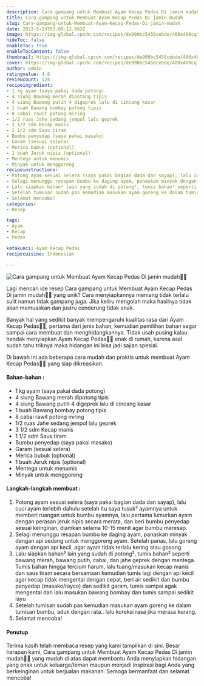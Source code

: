 ```yaml
---
description: Cara gampang untuk Membuat Ayam Kecap Pedas Di jamin mudah"
title: Cara gampang untuk Membuat Ayam Kecap Pedas Di jamin mudah
slug: Cara-gampang-untuk-Membuat-Ayam-Kecap-Pedas-Di-jamin-mudah
date: 2022-5-23T03:09:12.063Z
image: https://img-global.cpcdn.com/recipes/de990bc5456cebde/400x400cq70/photo.jpg
hideToc: false
enableToc: true
enableTocContent: false
thumbnail: https://img-global.cpcdn.com/recipes/de990bc5456cebde/400x400cq70/photo.jpg
cover: https://img-global.cpcdn.com/recipes/de990bc5456cebde/400x400cq70/photo.jpg
author: admin
ratingvalue: 4.8
reviewcount: 124
recipeingredient:
- 1 kg ayam (saya pakai dada potong)
- 4 siung Bawang merah dipotong tipis
- 4 siung Bawang putih 4 digeprek lalu di cincang kasar
- 1 buah Bawang bombay potong tipis
- 8 cabai rawit potong miring
- 1/2 ruas Jahe sedang jempol lalu geprek
- 3 1/2 sdm Kecap manis
- 1 1/2 sdm Saus tiram
- Bumbu penyedap (saya pakai masako)
- Garam (sesuai selera)
- Merica bubuk (optional)
- 1 buah Jeruk nipis (optional)
- Mentega untuk menumis
- Minyak untuk menggoreng
recipeinstructions:
- Potong ayam sesuai selera (saya pakai bagian dada dan sayap), lalu cuci ayam terlebih dahulu setelah itu saya tusuk² ayamnya untuk memberi ruangan untuk bumbu ayamnya, lalu pertama lumurkan ayam dengan perasan jeruk nipis secara merata, dan beri bumbu penyedap sesuai keinginan, diamkan selama 10-15 menit agar bumbu meresap.
- Selagi menunggu resapan bumbu ke daging ayam, panaskan minyak dengan api sedang untuk menggoreng ayam. Setelah panas, lalu goreng ayam dengan api kecil, agar ayam tidak terlalu kering atau gosong.
- Lalu siapkan bahan² lain yang sudah di potong², tumis bahan² seperti bawang merah, bawang putih, cabai, dan jahe geprek dengan mentega. Tumis bahan hingga tercium harum, lalu tuang/masukan kecap manis dan saus tiram secara bersamaan kemudian tumis lagi dengan api kecil agar kecap tidak mengental dengan cepat, beri air sedikit dan bumbu penyedap (masako/rayco) dan sedikit garam, tumis sampai agak mengental dan lalu masukan bawang bombay dan tumis sampai sedikit layu
- Setelah tumisan sudah pas kemudian masukan ayam goreng ke dalam tumisan bumbu, aduk dengan rata.. lalu koreksi rasa jika merasa kurang.
- Selamat mencoba!
categories:
- Resep

tags:
- Ayam
- Kecap
- Pedas

katakunci: Ayam Kecap Pedas
recipecuisine: Indonesian

---
```


![Cara gampang untuk Membuat Ayam Kecap Pedas Di jamin mudah👩‍🍳](https://img-global.cpcdn.com/recipes/de990bc5456cebde/400x400cq70/photo.jpg)

Lagi mencari ide resep Cara gampang untuk Membuat Ayam Kecap Pedas Di jamin mudah👩‍🍳 yang unik? Cara menyiapkannya memang tidak terlalu sulit namun tidak gampang juga. Jika keliru mengolah maka hasilnya tidak akan memuaskan dan justru cenderung tidak enak.

Banyak hal yang sedikit banyak mempengaruhi kualitas rasa dari Ayam Kecap Pedas👩‍🍳, pertama dari jenis bahan, kemudian pemilihan bahan segar sampai cara membuat dan menghidangkannya. Tidak usah pusing kalau hendak menyiapkan Ayam Kecap Pedas👩‍🍳 enak di rumah, karena asal sudah tahu triknya maka hidangan ini bisa jadi sajian spesial.

Di bawah ini ada beberapa cara mudah dan praktis untuk membuat Ayam Kecap Pedas👩‍🍳 yang siap dikreasikan.

<!--inarticleads1-->

#### Bahan-bahan :

- 1 kg ayam (saya pakai dada potong)
- 4 siung Bawang merah dipotong tipis
- 4 siung Bawang putih 4 digeprek lalu di cincang kasar
- 1 buah Bawang bombay potong tipis
- 8 cabai rawit potong miring
- 1/2 ruas Jahe sedang jempol lalu geprek
- 3 1/2 sdm Kecap manis
- 1 1/2 sdm Saus tiram
- Bumbu penyedap (saya pakai masako)
- Garam (sesuai selera)
- Merica bubuk (optional)
- 1 buah Jeruk nipis (optional)
- Mentega untuk menumis
- Minyak untuk menggoreng

<!--inarticleads2-->

#### Langkah-langkah membuat :

1. Potong ayam sesuai selera (saya pakai bagian dada dan sayap), lalu cuci ayam terlebih dahulu setelah itu saya tusuk² ayamnya untuk memberi ruangan untuk bumbu ayamnya, lalu pertama lumurkan ayam dengan perasan jeruk nipis secara merata, dan beri bumbu penyedap sesuai keinginan, diamkan selama 10-15 menit agar bumbu meresap.
1. Selagi menunggu resapan bumbu ke daging ayam, panaskan minyak dengan api sedang untuk menggoreng ayam. Setelah panas, lalu goreng ayam dengan api kecil, agar ayam tidak terlalu kering atau gosong.
1. Lalu siapkan bahan² lain yang sudah di potong², tumis bahan² seperti bawang merah, bawang putih, cabai, dan jahe geprek dengan mentega. Tumis bahan hingga tercium harum, lalu tuang/masukan kecap manis dan saus tiram secara bersamaan kemudian tumis lagi dengan api kecil agar kecap tidak mengental dengan cepat, beri air sedikit dan bumbu penyedap (masako/rayco) dan sedikit garam, tumis sampai agak mengental dan lalu masukan bawang bombay dan tumis sampai sedikit layu
1. Setelah tumisan sudah pas kemudian masukan ayam goreng ke dalam tumisan bumbu, aduk dengan rata.. lalu koreksi rasa jika merasa kurang.
1. Selamat mencoba!

#### Penutup

Terima kasih telah membaca resep yang kami tampilkan di sini. Besar harapan kami, Cara gampang untuk Membuat Ayam Kecap Pedas Di jamin mudah👩‍🍳 yang mudah di atas dapat membantu Anda menyiapkan hidangan yang enak untuk keluarga/teman maupun menjadi inspirasi bagi Anda yang berkeinginan untuk berjualan makanan. Semoga bermanfaat dan selamat mencoba!